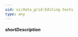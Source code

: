 ```yaml
---
uid: ui/data_grid:Editing.texts
type: any
---
```

##### shortDescription
<!-- Description goes here -->